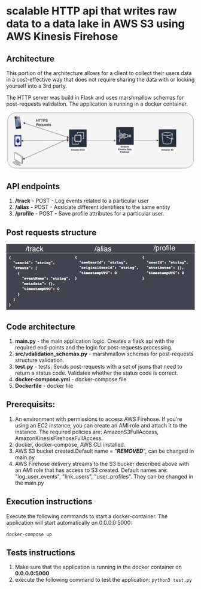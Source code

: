 # scalable HTTP api that writes raw data to a data lake in AWS S3 using AWS Kinesis Firehose

## Architecture
This portion of the architecture allows for a client to collect their users data in a cost-effective way that does not require sharing the data with or locking yourself into a 3rd party.

The HTTP server was build in Flask and uses marshmallow schemas for post-requests validation.
The application is running in a docker container. 

![Architecture](./assets/architecture.png "Architecture")

## API endpoints

1. **/track** - POST - Log events related to a particular user
2. **/alias** - POST - Assiciate different identifiers to the same entity
3. **/profile** - POST - Save profile attributes for a particular user.

## Post requests structure

![Requests](./assets/requests.png "Requests")


## Code architecture
1. **main.py** - the main application logic. Creates a flask api with the required end-points and the logic for post-requests processing.
2. **src/vdalidation_schemas.py** - marshmallow schemas for post-requests structure validation.
3. **test.py** - tests. Sends post-requests with a set of jsons that need to return a status code. Validates whether the status code is correct.
4. **docker-compose.yml** - docker-compose file
5. **Dockerfile** - docker file

## Prerequisits:
1. An environment with permissions to access AWS Firehose. If you're using an EC2 instance, you can create an AMI role and attach it to the instance. The required policies are: AmazonS3FullAccess,  AmazonKinesisFirehoseFullAccess.
2. docker, docker-compose, AWS CLI installed.
3. AWS S3 bucket created.Default name = "***REMOVED***", can be changed in main.py
4. AWS Firehose delivery streams to the S3 bucker described above with an AMI role that has access to S3 created. Default names are: "log_user_events", "link_users", "user_profiles". They can be changed in the main.py

## Execution instructions
Execute the following commands to start a docker-container. The application will start automatically on 0.0.0.0:5000:
```docker-compose build
docker-compose up
```
## Tests instructions
1. Make sure that the application is running in the docker container on **0.0.0.0:5000**
2. execute the following command to test the application:
`python3 test.py`